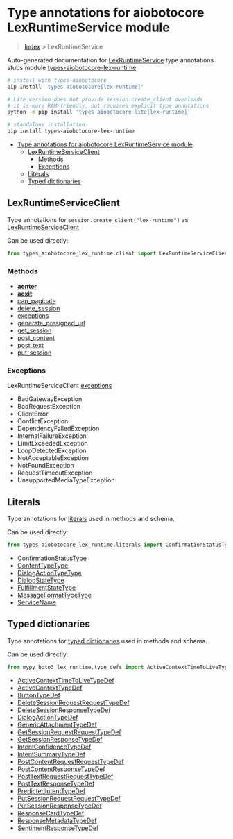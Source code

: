 <a id="type-annotations-for-aiobotocore-lexruntimeservice-module"></a>

# Type annotations for aiobotocore LexRuntimeService module

> [Index](..) > LexRuntimeService

Auto-generated documentation for
[LexRuntimeService](https://boto3.amazonaws.com/v1/documentation/api/latest/reference/services/lex-runtime.html#LexRuntimeService)
type annotations stubs module
[types-aiobotocore-lex-runtime](https://pypi.org/project/types-aiobotocore-lex-runtime/).

```bash
# install with types-aiobotocore
pip install 'types-aiobotocore[lex-runtime]'

# Lite version does not provide session.create_client overloads
# it is more RAM-friendly, but requires explicit type annotations
python -m pip install 'types-aiobotocore-lite[lex-runtime]'

# standalone installation
pip install types-aiobotocore-lex-runtime
```

- [Type annotations for aiobotocore LexRuntimeService module](#type-annotations-for-aiobotocore-lexruntimeservice-module)
  - [LexRuntimeServiceClient](#lexruntimeserviceclient)
    - [Methods](#methods)
    - [Exceptions](#exceptions)
  - [Literals](#literals)
  - [Typed dictionaries](#typed-dictionaries)

<a id="lexruntimeserviceclient"></a>

## LexRuntimeServiceClient

Type annotations for `session.create_client("lex-runtime")` as
[LexRuntimeServiceClient](./client.md)

Can be used directly:

```python
from types_aiobotocore_lex_runtime.client import LexRuntimeServiceClient
```

<a id="methods"></a>

### Methods

- [__aenter__](./client.md#__aenter__)
- [__aexit__](./client.md#__aexit__)
- [can_paginate](./client.md#can_paginate)
- [delete_session](./client.md#delete_session)
- [exceptions](./client.md#exceptions)
- [generate_presigned_url](./client.md#generate_presigned_url)
- [get_session](./client.md#get_session)
- [post_content](./client.md#post_content)
- [post_text](./client.md#post_text)
- [put_session](./client.md#put_session)

<a id="exceptions"></a>

### Exceptions

LexRuntimeServiceClient [exceptions](./client.md#exceptions)

- BadGatewayException
- BadRequestException
- ClientError
- ConflictException
- DependencyFailedException
- InternalFailureException
- LimitExceededException
- LoopDetectedException
- NotAcceptableException
- NotFoundException
- RequestTimeoutException
- UnsupportedMediaTypeException

<a id="literals"></a>

## Literals

Type annotations for [literals](./literals.md) used in methods and schema.

Can be used directly:

```python
from types_aiobotocore_lex_runtime.literals import ConfirmationStatusType, ...
```

- [ConfirmationStatusType](./literals.md#confirmationstatustype)
- [ContentTypeType](./literals.md#contenttypetype)
- [DialogActionTypeType](./literals.md#dialogactiontypetype)
- [DialogStateType](./literals.md#dialogstatetype)
- [FulfillmentStateType](./literals.md#fulfillmentstatetype)
- [MessageFormatTypeType](./literals.md#messageformattypetype)
- [ServiceName](./literals.md#servicename)

<a id="typed-dictionaries"></a>

## Typed dictionaries

Type annotations for [typed dictionaries](./type_defs.md) used in methods and
schema.

Can be used directly:

```python
from mypy_boto3_lex_runtime.type_defs import ActiveContextTimeToLiveTypeDef, ...
```

- [ActiveContextTimeToLiveTypeDef](./type_defs.md#activecontexttimetolivetypedef)
- [ActiveContextTypeDef](./type_defs.md#activecontexttypedef)
- [ButtonTypeDef](./type_defs.md#buttontypedef)
- [DeleteSessionRequestRequestTypeDef](./type_defs.md#deletesessionrequestrequesttypedef)
- [DeleteSessionResponseTypeDef](./type_defs.md#deletesessionresponsetypedef)
- [DialogActionTypeDef](./type_defs.md#dialogactiontypedef)
- [GenericAttachmentTypeDef](./type_defs.md#genericattachmenttypedef)
- [GetSessionRequestRequestTypeDef](./type_defs.md#getsessionrequestrequesttypedef)
- [GetSessionResponseTypeDef](./type_defs.md#getsessionresponsetypedef)
- [IntentConfidenceTypeDef](./type_defs.md#intentconfidencetypedef)
- [IntentSummaryTypeDef](./type_defs.md#intentsummarytypedef)
- [PostContentRequestRequestTypeDef](./type_defs.md#postcontentrequestrequesttypedef)
- [PostContentResponseTypeDef](./type_defs.md#postcontentresponsetypedef)
- [PostTextRequestRequestTypeDef](./type_defs.md#posttextrequestrequesttypedef)
- [PostTextResponseTypeDef](./type_defs.md#posttextresponsetypedef)
- [PredictedIntentTypeDef](./type_defs.md#predictedintenttypedef)
- [PutSessionRequestRequestTypeDef](./type_defs.md#putsessionrequestrequesttypedef)
- [PutSessionResponseTypeDef](./type_defs.md#putsessionresponsetypedef)
- [ResponseCardTypeDef](./type_defs.md#responsecardtypedef)
- [ResponseMetadataTypeDef](./type_defs.md#responsemetadatatypedef)
- [SentimentResponseTypeDef](./type_defs.md#sentimentresponsetypedef)
